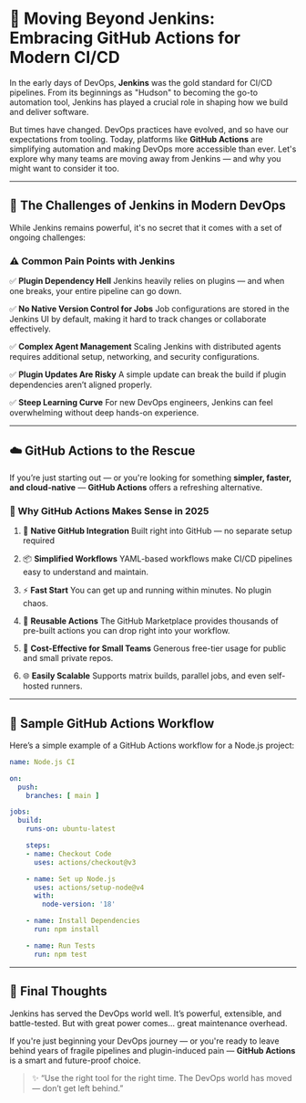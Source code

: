 # 🚀 Moving Beyond Jenkins: Embracing GitHub Actions for Modern CI/CD

In the early days of DevOps, **Jenkins** was the gold standard for CI/CD pipelines. From its beginnings as "Hudson" to becoming the go-to automation tool, Jenkins has played a crucial role in shaping how we build and deliver software.

But times have changed. DevOps practices have evolved, and so have our expectations from tooling. Today, platforms like **GitHub Actions** are simplifying automation and making DevOps more accessible than ever. Let's explore why many teams are moving away from Jenkins — and why you might want to consider it too.

---

## 🧠 The Challenges of Jenkins in Modern DevOps

While Jenkins remains powerful, it's no secret that it comes with a set of ongoing challenges:

### ⚠️ Common Pain Points with Jenkins

✅ **Plugin Dependency Hell**
Jenkins heavily relies on plugins — and when one breaks, your entire pipeline can go down.

✅ **No Native Version Control for Jobs**
Job configurations are stored in the Jenkins UI by default, making it hard to track changes or collaborate effectively.

✅ **Complex Agent Management**
Scaling Jenkins with distributed agents requires additional setup, networking, and security configurations.

✅ **Plugin Updates Are Risky**
A simple update can break the build if plugin dependencies aren’t aligned properly.

✅ **Steep Learning Curve**
For new DevOps engineers, Jenkins can feel overwhelming without deep hands-on experience.

---

## ☁️ GitHub Actions to the Rescue

If you’re just starting out — or you're looking for something **simpler, faster, and cloud-native** — **GitHub Actions** offers a refreshing alternative.

### 🔧 Why GitHub Actions Makes Sense in 2025

1. 🔄 **Native GitHub Integration**
   Built right into GitHub — no separate setup required

2. 📦 **Simplified Workflows**
   YAML-based workflows make CI/CD pipelines easy to understand and maintain.

3. ⚡ **Fast Start**
   You can get up and running within minutes. No plugin chaos.

4. 🧱 **Reusable Actions**
   The GitHub Marketplace provides thousands of pre-built actions you can drop right into your workflow.

5. 💸 **Cost-Effective for Small Teams**
   Generous free-tier usage for public and small private repos.

6. 🌐 **Easily Scalable**
   Supports matrix builds, parallel jobs, and even self-hosted runners.

---

## 📄 Sample GitHub Actions Workflow

Here’s a simple example of a GitHub Actions workflow for a Node.js project:

```yaml
name: Node.js CI

on:
  push:
    branches: [ main ]

jobs:
  build:
    runs-on: ubuntu-latest

    steps:
    - name: Checkout Code
      uses: actions/checkout@v3

    - name: Set up Node.js
      uses: actions/setup-node@v4
      with:
        node-version: '18'

    - name: Install Dependencies
      run: npm install

    - name: Run Tests
      run: npm test
```

---

## 🎯 Final Thoughts

Jenkins has served the DevOps world well. It’s powerful, extensible, and battle-tested. But with great power comes… great maintenance overhead.

If you're just beginning your DevOps journey — or you're ready to leave behind years of fragile pipelines and plugin-induced pain — **GitHub Actions** is a smart and future-proof choice.

> ✨ “Use the right tool for the right time. The DevOps world has moved — don’t get left behind.”
